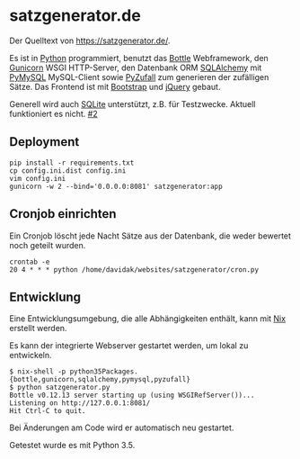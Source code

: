 satzgenerator.de
================

Der Quelltext von https://satzgenerator.de/.

Es ist in [Python](https://www.python.org/) programmiert, benutzt das [Bottle](http://bottlepy.org/docs/stable/) Webframework, den [Gunicorn](http://docs.gunicorn.org/en/stable/index.html) WSGI HTTP-Server, den Datenbank ORM [SQLAlchemy](https://www.sqlalchemy.org/) mit [PyMySQL](https://pymysql.readthedocs.io/en/latest/) MySQL-Client sowie [PyZufall](http://pyzufall.readthedocs.org/de/latest/) zum generieren der zufälligen Sätze. Das Frontend ist mit [Bootstrap](http://getbootstrap.com/) und [jQuery](http://jquery.com/) gebaut.

Generell wird auch [SQLite](https://www.sqlite.org/) unterstützt, z.B. für Testzwecke. Aktuell funktioniert es nicht. [#2](https://github.com/davidak/satzgenerator.de/issues/2)

Deployment
----------

```
pip install -r requirements.txt
cp config.ini.dist config.ini
vim config.ini
gunicorn -w 2 --bind='0.0.0.0:8081' satzgenerator:app
```

Cronjob einrichten
------------------

Ein Cronjob löscht jede Nacht Sätze aus der Datenbank, die weder bewertet noch geteilt wurden.

```
crontab -e
20 4 * * * python /home/davidak/websites/satzgenerator/cron.py
```

Entwicklung
-----------

Eine Entwicklungsumgebung, die alle Abhängigkeiten enthält, kann mit [Nix](http://nixos.org/nix/) erstellt werden.

Es kann der integrierte Webserver gestartet werden, um lokal zu entwickeln.

```
$ nix-shell -p python35Packages.{bottle,gunicorn,sqlalchemy,pymysql,pyzufall}
$ python satzgenerator.py
Bottle v0.12.13 server starting up (using WSGIRefServer())...
Listening on http://127.0.0.1:8081/
Hit Ctrl-C to quit.
```

Bei Änderungen am Code wird er automatisch neu gestartet.

Getestet wurde es mit Python 3.5.

